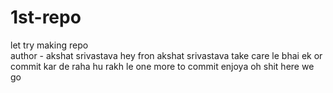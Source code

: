 # 1st-repo
let try making repo
<br>
author - akshat srivastava
hey fron akshat srivastava take care 
le bhai ek or commit kar de raha hu rakh le 
one more to commit enjoya
 oh shit here we go
